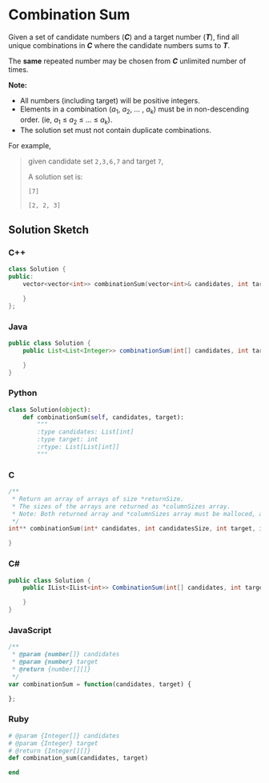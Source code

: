 # Combination Sum

Given a set of candidate numbers (***C***) and a target number (***T***), find all unique combinations in ***C*** where the candidate numbers sums to ***T***.

The **same** repeated number may be chosen from ***C*** unlimited number of times.

**Note:**

- All numbers (including target) will be positive integers.
- Elements in a combination (*a*<sub>1</sub>, *a*<sub>2</sub>, … , *a*<sub>k</sub>) must be in non-descending order. (ie, *a*<sub>1</sub> ≤ *a*<sub>2</sub> ≤ … ≤ *a*<sub>k</sub>).
- The solution set must not contain duplicate combinations.

For example,

> given candidate set `2,3,6,7` and target `7`,
> 
> A solution set is: 
> 
> `[7]`
> 
> `[2, 2, 3] `

## Solution Sketch

### C++
```C++
class Solution {
public:
    vector<vector<int>> combinationSum(vector<int>& candidates, int target) {

    }
};
```

### Java
```Java
public class Solution {
    public List<List<Integer>> combinationSum(int[] candidates, int target) {

    }
}
```

### Python
```Python
class Solution(object):
    def combinationSum(self, candidates, target):
        """
        :type candidates: List[int]
        :type target: int
        :rtype: List[List[int]]
        """
```

### C
```C
/**
 * Return an array of arrays of size *returnSize.
 * The sizes of the arrays are returned as *columnSizes array.
 * Note: Both returned array and *columnSizes array must be malloced, assume caller calls free().
 */
int** combinationSum(int* candidates, int candidatesSize, int target, int** columnSizes, int* returnSize) {

}
```

### C# 
```C#
public class Solution {
    public IList<IList<int>> CombinationSum(int[] candidates, int target) {

    }
}
```

### JavaScript
```JavaScript
/**
 * @param {number[]} candidates
 * @param {number} target
 * @return {number[][]}
 */
var combinationSum = function(candidates, target) {

};
```

### Ruby
```Ruby
# @param {Integer[]} candidates
# @param {Integer} target
# @return {Integer[][]}
def combination_sum(candidates, target)

end
```
